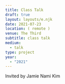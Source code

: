 ```yaml
---
title: Class Talk
draft: true
layout: layouts/e.njk
date: 2021-07-23
location: ( remote )
venue: The Third
subtitle: class talk
medium:
  - talk
type: project
year:
  - "2021"
---
```


Invited by Jamie Nami Kim
